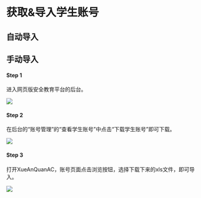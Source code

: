 # 获取&导入学生账号

## 自动导入




## 手动导入

#### Step 1
进入网页版安全教育平台的后台。

![](https://s1.ax1x.com/2022/10/02/xMS61O.png)

#### Step 2
在后台的“账号管理”的“查看学生账号”中点击“下载学生账号”即可下载。

![](https://s1.ax1x.com/2022/10/02/xMSWBd.png)

#### Step 3
打开XueAnQuanAC，账号页面点击浏览按钮，选择下载下来的xls文件，即可导入。

![](https://s1.ax1x.com/2022/10/02/xMpMvD.png)
